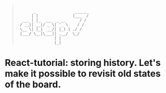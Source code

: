 > ```
>
>        _                 ______
>       | |               |___  /
>   ___ | |_  ___  _ __      / / 
>  / __|| __|/ _ \| '_ \    / /  
>  \__ \| |_|  __/| |_) | ./ /   
>  |___/ \__|\___|| .__/  \_/    
>                 | |            
>                 |_|   
>
> ```


# React-tutorial: storing history. Let's make it possible to revisit old states of the board.
